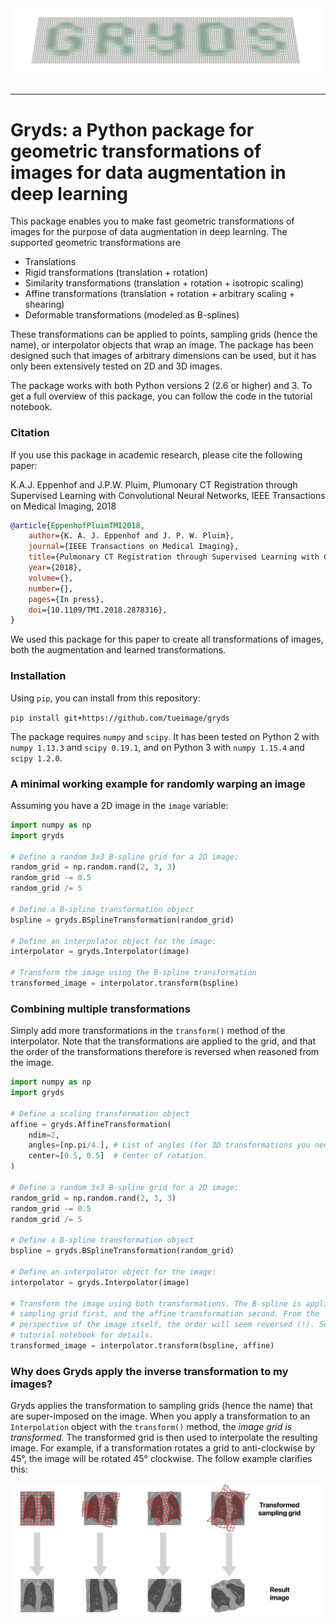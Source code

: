 <div align="center">
    <img src="logo2.png"><br><br>
</div>

--------

# Gryds: a Python package for geometric transformations of images for data augmentation in deep learning

This package enables you to make fast geometric transformations of images for the purpose of data augmentation in deep learning. The supported geometric transformations are

* Translations
* Rigid transformations (translation + rotation)
* Similarity transformations (translation + rotation + isotropic scaling)
* Affine transformations (translation + rotation + arbitrary scaling + shearing)
* Deformable transformations (modeled as B-splines)

These transformations can be applied to points, sampling grids (hence the name), or interpolator objects that wrap an image. The package has been designed such that images of arbitrary dimensions can be used, but it has only been extensively tested on 2D and 3D images.

The package works with both Python versions 2 (2.6 or higher) and 3. To get a full overview of this package, you can follow the code in the tutorial notebook.


### Citation

If you use this package in academic research, please cite the following paper:

K.A.J. Eppenhof and J.P.W. Pluim, Plumonary CT Registration through Supervised Learning with Convolutional Neural Networks, IEEE Transactions on Medical Imaging, 2018

```bibtex
@article{EppenhofPluimTMI2018,
    author={K. A. J. Eppenhof and J. P. W. Pluim}, 
    journal={IEEE Transactions on Medical Imaging}, 
    title={Pulmonary CT Registration through Supervised Learning with Convolutional Neural Networks}, 
    year={2018}, 
    volume={}, 
    number={}, 
    pages={In press},
    doi={10.1109/TMI.2018.2878316}, 
}
```

We used this package for this paper to create all transformations of images, both the augmentation and learned transformations.

### Installation

Using `pip`, you can install from this repository:

`pip install git+https://github.com/tueimage/gryds`

The package requires `numpy` and `scipy`. It has been tested on Python 2 with `numpy 1.13.3` and `scipy 0.19.1`, and on Python 3 with `numpy 1.15.4` and `scipy 1.2.0`.


### A minimal working example for randomly warping an image

Assuming you have a 2D image in the `image` variable:

```python
import numpy as np
import gryds

# Define a random 3x3 B-spline grid for a 2D image:
random_grid = np.random.rand(2, 3, 3)
random_grid -= 0.5
random_grid /= 5

# Define a B-spline transformation object
bspline = gryds.BSplineTransformation(random_grid)

# Define an interpolator object for the image:
interpolator = gryds.Interpolator(image)

# Transform the image using the B-spline transformation
transformed_image = interpolator.transform(bspline)
```

### Combining multiple transformations

Simply add more transformations in the `transform()` method of the interpolator.
Note that the transformations are applied to the grid, and that the order of the
transformations therefore is reversed when reasoned from the image.

```python
import numpy as np
import gryds

# Define a scaling transformation object
affine = gryds.AffineTransformation(
    ndim=2,
    angles=[np.pi/4.], # List of angles (for 3D transformations you need a list of 3 angles).
    center=[0.5, 0.5]  # Center of rotation.
)

# Define a random 3x3 B-spline grid for a 2D image:
random_grid = np.random.rand(2, 3, 3)
random_grid -= 0.5
random_grid /= 5

# Define a B-spline transformation object
bspline = gryds.BSplineTransformation(random_grid)

# Define an interpolator object for the image:
interpolator = gryds.Interpolator(image)

# Transform the image using both transformations. The B-spline is applied to the
# sampling grid first, and the affine transformation second. From the
# perspective of the image itself, the order will seem reversed (!). See the
# tutorial notebook for details.
transformed_image = interpolator.transform(bspline, affine)
```

### Why does Gryds apply the inverse transformation to my images?

Gryds applies the transformation to sampling grids (hence the name) that
are super-imposed on the image. When you apply a transformation to an `Interpolation`
object with the `transform()` method, the *image grid is transformed*. The transformed grid is then used to
interpolate the resulting image. For example, if a transformation rotates a grid to anti-clockwise by 45°, the image will be rotated 45° clockwise. The follow example clarifies this:

![](grid_examples.png)
